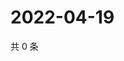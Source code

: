 # 2022-04-19

共 0 条

<!-- BEGIN WEIBO -->
<!-- 最后更新时间 Tue Apr 19 2022 02:17:07 GMT+0800 (China Standard Time) -->

<!-- END WEIBO -->

